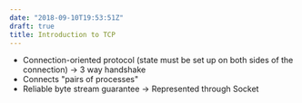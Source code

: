 ```yaml
---
date: "2018-09-10T19:53:51Z"
draft: true
title: Introduction to TCP
---
```


* Connection-oriented protocol (state must be set up on both sides of the connection) -> 3 way handshake
* Connects "pairs of processes"
* Reliable byte stream guarantee -> Represented through Socket


